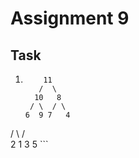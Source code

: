 # Assignment 9
## Task
1. ```
       11
      /  \
     10   8
    / \  / \
   6  9 7   4
  / \ /\
 2  1 3 5 ```
